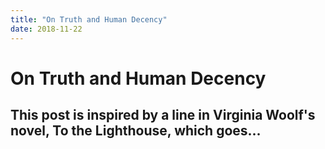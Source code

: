 ```yaml
---
title: "On Truth and Human Decency"
date: 2018-11-22
---
```

# On Truth and Human Decency
## This post is inspired by a line in Virginia Woolf's novel, To the Lighthouse, which goes...
